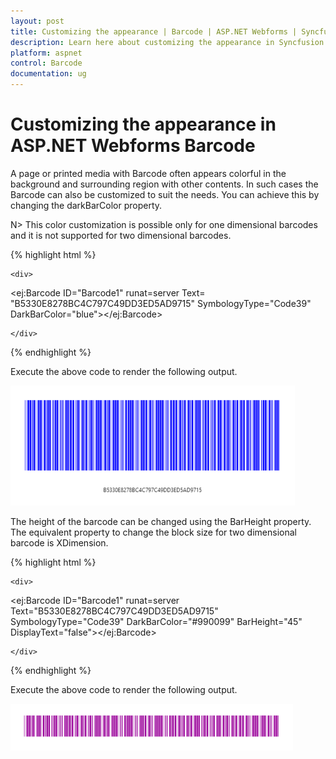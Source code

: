 ```yaml
---
layout: post
title: Customizing the appearance | Barcode | ASP.NET Webforms | Syncfusion
description: Learn here about customizing the appearance in Syncfusion ASP.NET Webforms Barcode Control, its elements, and more.
platform: aspnet
control: Barcode
documentation: ug
---
```


# Customizing the appearance in ASP.NET Webforms Barcode

A page or printed media with Barcode often appears colorful in the background and surrounding region with other contents. In such cases the Barcode can also be customized to suit the needs. You can achieve this by changing the darkBarColor property.



N> This color customization is possible only for one dimensional barcodes and it is not supported for two dimensional barcodes.



{% highlight html %}

<div>

    <div>

<ej:Barcode ID="Barcode1"  runat=server Text= "B5330E8278BC4C797C49DD3ED5AD9715" SymbologyType="Code39" DarkBarColor="blue"></ej:Barcode>

    </div>

</div>
</code>
</pre>


{% endhighlight %}



Execute the above code to render the following output.



![ASP.NET Webforms Barcode Customizing the appearance](Customizing-the-appearance_images/Customizing-the-appearance_img2.png) 

The height of the barcode can be changed using the BarHeight property. The equivalent property to change the block size for two dimensional barcode is XDimension.



{% highlight html %}

<div>

    <div>

<ej:Barcode ID="Barcode1"  runat=server Text="B5330E8278BC4C797C49DD3ED5AD9715" SymbologyType="Code39" DarkBarColor="#990099" BarHeight="45" DisplayText="false"></ej:Barcode>

    </div>

</div>


{% endhighlight %}



Execute the above code to render the following output.


![ASP.NET Webforms Barcode render](Customizing-the-appearance_images/Customizing-the-appearance_img3.png) 


